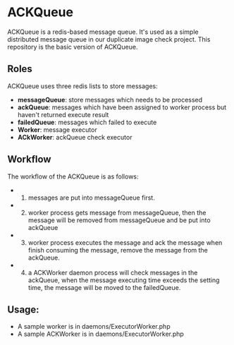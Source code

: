 # ACKQueue

ACKQueue is a redis-based message queue. It's used as a simple distributed message queue in our duplicate image check project. This repository is the basic version of ACKQueue.

## Roles
ACKQueue uses three redis lists to store messages:

 - **messageQueue**: store messages which needs to be processed
 - **ackQueue**: messages which have been assigned to worker process but haven't returned execute result
 - **failedQueue**: messages which failed to execute
 - **Worker**: message executor
 - **ACkWorker**: ackQueue check executor

## Workflow
 The workflow of the ACKQueue is as follows:

 - 1. messages are put into messageQueue first.
 - 2. worker process gets message from messageQueue, then the message will be removed from messageQueue and be put into ackQueue
 - 3. worker process executes the message and ack the message when finish consuming the message, remove the message from the ackQueue.
 - 4. a ACKWorker daemon process will check messages in the ackQueue, when the message executing time exceeds the setting time, the message will be moved to the failedQueue.

## Usage:
 - A sample worker is in daemons/ExecutorWorker.php
 - A sample ACKWorker is in daemons/ExecutorWorker.php
